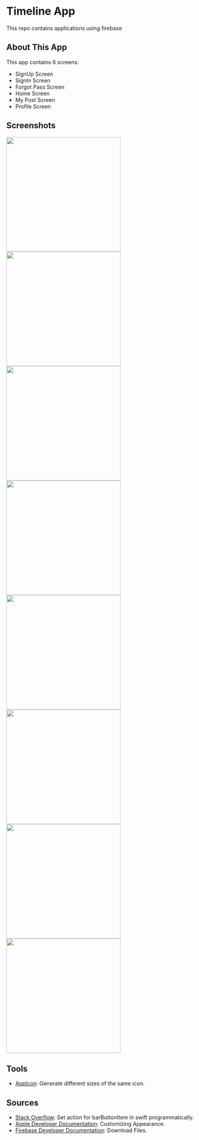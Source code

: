 


# Timeline App
This repo contains applications using firebase 

## About This App 
This app contains 6 screens:
- SignUp Screen 
- SignIn Screen 
- Forgot Pass Screen
- Home Screen 
- My Post Screen
- Profile Screen

## Screenshots 
 <p float= "left"><img src="https://user-images.githubusercontent.com/92252803/145790048-d9ea69e1-c3af-4c6b-af2b-c1e5026298b9.PNG" alt="" width="300">
 <img src="https://user-images.githubusercontent.com/92252803/145790094-f9b23f38-d920-4e9a-a7c3-52eaa49e338e.PNG" alt="" width="300">
<img src="https://user-images.githubusercontent.com/92252803/145790149-ce0aafed-46be-400c-92ed-519a4b514899.PNG" alt="" width="300">
<img src="https://user-images.githubusercontent.com/92252803/145790183-590cd843-3db4-4843-81d4-970d9102e48a.PNG" alt="" width="300">
<img src="https://user-images.githubusercontent.com/92252803/145790203-1e62403b-8c45-4ab7-aa10-f1ea25bf65b1.PNG" alt="" width="300">
<img src="https://user-images.githubusercontent.com/92252803/145790222-610a6823-11a1-4cca-9c5d-2e02de0be572.PNG" alt="" width="300">
<img src="https://user-images.githubusercontent.com/92252803/145790239-b8de9aa5-273d-4c5c-8888-fee0b202c8bf.PNG" alt="" width="300">
<img src="https://user-images.githubusercontent.com/92252803/145790249-7514f10b-35e0-4838-a81e-7b7d22cd866b.PNG" alt="" width="300">
</p>

## Tools 
- <a href="https://appicon.co" target="_blank">AppIcon</a>: Generate different sizes of the same icon.

## Sources 
- <a href="https://stackoverflow.com/questions/39768600/how-to-programmatically-set-action-for-barbuttonitem-in-swift-3" target="_blank">Stack Overflow</a>:  Set action for barButtonItem in swift programmatically.
- <a href="https://developer.apple.com/documentation/uikit/uibarbuttonitem" target="_blank">Apple Developer Documentation</a>: Customizing Appearance.
- <a href="https://firebase.google.com/docs/storage/ios/download-files" target="_blank">Firebase Developer Documentation</a>: Download Files.

